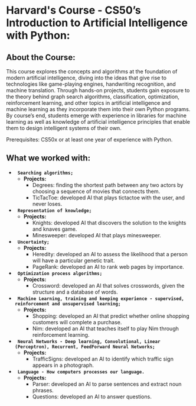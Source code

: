 # Harvard's Course - CS50’s Introduction to Artificial Intelligence with Python:
## About the Course:

This course explores the concepts and algorithms at the foundation of modern artificial intelligence, diving into the ideas that give rise to technologies like game-playing engines, handwriting recognition, and machine translation. Through hands-on projects, students gain exposure to the theory behind graph search algorithms, classification, optimization, reinforcement learning, and other topics in artificial intelligence and machine learning as they incorporate them into their own Python programs. By course’s end, students emerge with experience in libraries for machine learning as well as knowledge of artificial intelligence principles that enable them to design intelligent systems of their own.

Prerequisites: CS50x or at least one year of experience with Python.

## What we worked with:
- **` Searching algorithms;`**
    - **Projects:**
        - Degrees: finding the shortest path between any two actors by choosing a sequence of movies that connects them.
        - TicTacToe: developed AI that plays tictactoe with the user, and never loses.
- **` Representation of knowledge;`**
    - **Projects:**
        - Knights: developed AI that discovers the solution to the knights and knaves game.
        - Minesweeper: developed AI that plays minesweeper.
- **` Uncertainty;`**
    - **Projects:**
        - Heredity: developed an AI to assess the likelihood that a person will have a particular genetic trait.
        - PageRank: developed an AI to rank web pages by importance.
- **` Optimization process algorithms;`**
    - **Projects:**
        - Crossword: developed an AI that solves crosswords, given the structure and a database of words.
- **` Machine Learning, training and keeping experience - supervised, reinforcement and unsupervised learning;`**
    - **Projects:**
        - Shopping: developed an AI that predict whether online shopping customers will complete a purchase.
        - Nim: developed an AI that teaches itself to play Nim through reinforcement learning.
- **` Neural Networks - Deep learning, Convolutional, Linear (Perceptron), Recurrent, FeedForward Neural Networks;`**
    - **Projects:**
        - TrafficSigns: developed an AI to identify which traffic sign appears in a photograph.
- **` Language - How computers processes our language.`**
    - **Projects:**
        - Parser: developed an AI to parse sentences and extract noun phrases.
        - Questions: developed an AI to answer questions.